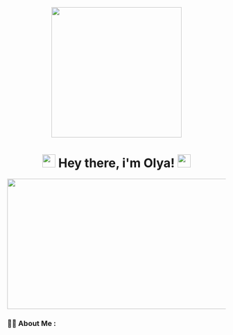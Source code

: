 <div id="header" align="center">
  <img src="https://github.com/user-attachments/assets/e7278ceb-73a7-4e14-a294-6aec445d2130" width="300"/>
</div>

<h1 align="center">
  <img src=https://github.com/user-attachments/assets/d57c8707-592b-4b23-88bf-7921b249239d width="30px"/>
  Hey there, i'm Olya!
  <img src="https://media.giphy.com/media/hvRJCLFzcasrR4ia7z/giphy.gif" width="30px"/>
</h1>

<div id="badger" align="center">
  <img src="https://komarev.com/ghpvc/?username=cattrh&style=flat-square&color=blue" alt=""/>
</div>

<div align="center">
  <img src="https://media.giphy.com/media/dWesBcTLavkZuG35MI/giphy.gif" width="600" height="300"/>
</div>

### :woman_technologist: About Me :
